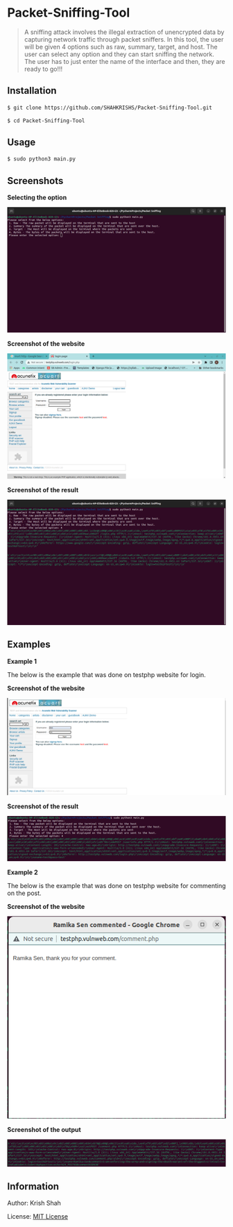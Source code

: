 # Packet-Sniffing-Tool

> A sniffing attack involves the illegal extraction of unencrypted data by capturing network traffic through packet sniffers. In this tool, the user will be given 4 options such as raw, summary, target, and host. The user can select any option and they can start sniffing the network. The user has to just enter the name of the interface and then, they are ready to go!!!

Installation
----------------

```
$ git clone https://github.com/SHAHKRISHS/Packet-Sniffing-Tool.git
```

```bash
$ cd Packet-Sniffing-Tool
```

Usage
------------------

```bash
$ sudo python3 main.py
```

Screenshots
-------------------

**Selecting the option**

![This is a option selection image](https://github.com/SHAHKRISHS/Packet-Sniffing-Tool/blob/main/Packet%20Sniffing/Select%20option.png)

**Screenshot of the website**

![This is a screenshot of the result](https://github.com/SHAHKRISHS/Packet-Sniffing-Tool/blob/main/Packet%20Sniffing/Website%20screenshot.png)

**Screenshot of the result**

![This is a screenshot of the result](https://github.com/SHAHKRISHS/Packet-Sniffing-Tool/blob/main/Packet%20Sniffing/output%20of%20the%20website.png)


Examples
---------------------

**Example 1**

The below is the example that was done on testphp website for login.

**Screenshot of the website**

![This is a screenshot of the result](https://github.com/SHAHKRISHS/Packet-Sniffing-Tool/blob/main/Packet%20Sniffing/testphp%20login.png)

**Screenshot of the result**

![This is a screenshot of the result](https://github.com/SHAHKRISHS/Packet-Sniffing-Tool/blob/main/Packet%20Sniffing/Capture%20the%20request%20of%20login.png)

**Example 2**

The below is the example that was done on testphp website for commenting on the post.

**Screenshot of the website**

![This is a screenshot of the result](https://github.com/SHAHKRISHS/Packet-Sniffing-Tool/blob/main/Packet%20Sniffing/Testphp%20Image.png)

**Screenshot of the output**

![This is a screenshot of the result](https://github.com/SHAHKRISHS/Packet-Sniffing-Tool/blob/main/Packet%20Sniffing/Output%20of%20the%20testphp.png)



Information
---------------------

Author: Krish Shah

License: [MIT License](https://opensource.org/licenses/MIT)
